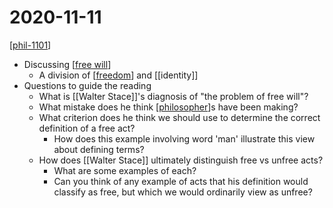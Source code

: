 # 2020-11-11

[[phil-1101]]

- Discussing [[free will]]
  - A division of [[freedom]] and [[identity]]
- Questions to guide the reading
  - What is [[Walter Stace]]'s diagnosis of "the problem of free will"?
  - What mistake does he think [[philosopher]]s have been making?
  - What criterion does he think we should use to determine the correct definition of a free act?
    - How does this example involving word 'man' illustrate this view about defining terms?
  - How does [[Walter Stace]] ultimately distinguish free vs unfree acts?
    - What are some examples of each?
    - Can you think of any example of acts that his definition would classify as free, but which we would ordinarily view as unfree?

[//begin]: # "Autogenerated link references for markdown compatibility"
[phil-1101]: phil-1101 "PHIL 1101 - Intro to Philosophy: Knowledge and Reality"
[free will]: free-will "Free Will"
[freedom]: freedom "Freedom"
[philosopher]: philosopher "Philosopher"
[//end]: # "Autogenerated link references"
